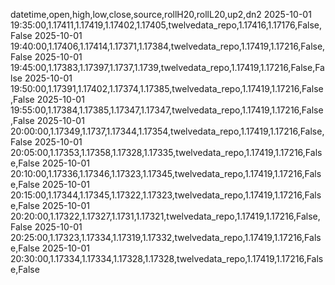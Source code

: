 datetime,open,high,low,close,source,rollH20,rollL20,up2,dn2
2025-10-01 19:35:00,1.17411,1.17419,1.17402,1.17405,twelvedata_repo,1.17416,1.17176,False,False
2025-10-01 19:40:00,1.17406,1.17414,1.17371,1.17384,twelvedata_repo,1.17419,1.17216,False,False
2025-10-01 19:45:00,1.17383,1.17397,1.1737,1.1739,twelvedata_repo,1.17419,1.17216,False,False
2025-10-01 19:50:00,1.17391,1.17402,1.17374,1.17385,twelvedata_repo,1.17419,1.17216,False,False
2025-10-01 19:55:00,1.17384,1.17385,1.17347,1.17347,twelvedata_repo,1.17419,1.17216,False,False
2025-10-01 20:00:00,1.17349,1.1737,1.17344,1.17354,twelvedata_repo,1.17419,1.17216,False,False
2025-10-01 20:05:00,1.17353,1.17358,1.17328,1.17335,twelvedata_repo,1.17419,1.17216,False,False
2025-10-01 20:10:00,1.17336,1.17346,1.17323,1.17345,twelvedata_repo,1.17419,1.17216,False,False
2025-10-01 20:15:00,1.17344,1.17345,1.17322,1.17323,twelvedata_repo,1.17419,1.17216,False,False
2025-10-01 20:20:00,1.17322,1.17327,1.1731,1.17321,twelvedata_repo,1.17419,1.17216,False,False
2025-10-01 20:25:00,1.17323,1.17334,1.17319,1.17332,twelvedata_repo,1.17419,1.17216,False,False
2025-10-01 20:30:00,1.17334,1.17334,1.17328,1.17328,twelvedata_repo,1.17419,1.17216,False,False
